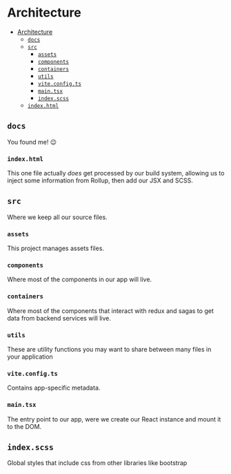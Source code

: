 # Architecture

- [Architecture](#architecture)
  - [`docs`](#docs)
  - [`src`](#src)
    - [`assets`](#assets)
    - [`components`](#components)
    - [`containers`](#containers)
    - [`utils`](#utils)
    - [`vite.config.ts`](#viteconfigts)
    - [`main.tsx`](#maintsx)
    - [`index.scss`](#indexcsss)
  - [`index.html`](#indexhtml)

## `docs`

You found me! :wink:

### `index.html`

This one file actually _does_ get processed by our build system, allowing us to inject some information from Rollup, then add our JSX and SCSS.

## `src`

Where we keep all our source files.

### `assets`

This project manages assets files.

### `components`

Where most of the components in our app will live.

### `containers`

Where most of the components that interact with redux and sagas to get data from backend services will live.

### `utils`

These are utility functions you may want to share between many files in your application

### `vite.config.ts`

Contains app-specific metadata.

### `main.tsx`

The entry point to our app, were we create our React instance and mount it to the DOM.

## `index.scss`

Global styles that include css from other libraries like bootstrap